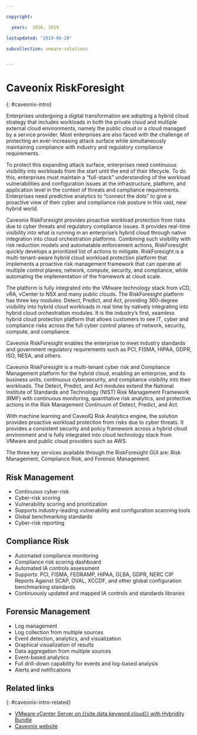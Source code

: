 ```yaml
---

copyright:

  years:  2016, 2019

lastupdated: "2019-06-20"

subcollection: vmware-solutions


---
```


# Caveonix RiskForesight
{: #caveonix-intro}

Enterprises undergoing a digital transformation are adopting a hybrid cloud strategy that includes workloads in both the private cloud and multiple external cloud environments, namely the public cloud or a cloud managed by a service provider. Most enterprises are also faced with the challenge of protecting an ever-increasing attack surface while simultaneously maintaining compliance with industry and regulatory compliance requirements.

To protect this expanding attack surface, enterprises need continuous visibility into workloads from the start until the end of their lifecycle. To do this, enterprises must maintain a “full-stack” understanding of the workload vulnerabilities and configuration issues at the infrastructure, platform, and application level in the context of threats and compliance requirements. Enterprises need predictive analytics to “connect the dots” to give a proactive view of their cyber and compliance risk posture in this vast, new hybrid world.

Caveonix RiskForesight provides proactive workload protection from risks due to cyber threats and regulatory compliance issues. It provides real-time visibility into what is running in an enterprise’s hybrid cloud through native integration into cloud orchestration platforms. Combining such visibility with risk reduction models and automatable enforcement actions, RiskForesight quickly develops a prioritized list of actions to mitigate. RiskForesight is a multi-tenant-aware hybrid cloud workload protection platform that implements a proactive risk management framework that can operate at multiple control planes; network, compute, security, and compliance, while automating the implementation of the framework at cloud scale.

The platform is fully integrated into the VMware technology stack from vCD, vRA, vCenter to NSX and many public clouds. The RiskForesight platform has three key modules: Detect, Predict, and Act, providing 360-degree visibility into hybrid cloud workloads in real time by natively integrating into hybrid cloud orchestration modules. It is the industry’s first, seamless hybrid cloud protection platform that allows customers to see IT, cyber and compliance risks across the full cyber control planes of network, security, compute, and compliance.

Caveonix RiskForesight enables the enterprise to meet industry standards and government regulatory requirements such as PCI, FISMA, HIPAA, GDPR, ISO, NESA, and others.

Caveonix RiskForesight is a multi-tenant cyber risk and Compliance Management platform for the hybrid cloud, enabling an enterprise, and its business units, continuous cybersecurity, and compliance visibility into their workloads. The Detect, Predict, and Act modules extend the National Institute of Standards and Technology (NIST) Risk Management Framework (RMF) with continuous monitoring, quantitative risk analytics, and protective actions in the Risk Management Continuum of Detect, Predict, and Act.

With machine learning and CaveoIQ Risk Analytics engine, the solution provides proactive workload protection from risks due to cyber threats. It provides a consistent security and policy framework across a hybrid cloud environment and is fully integrated into cloud technology stack from VMware and public cloud providers such as AWS.

The three key services available through the RiskForesight GUI are: Risk Management, Compliance Risk, and Forensic Management.

## Risk Management

- Continuous cyber-risk
- Cyber-risk scoring
- Vulnerability scoring and prioritization
- Supports industry-leading vulnerability and configuration scanning tools
- Global benchmarking standards
- Cyber-risk reporting

## Compliance Risk

- Automated compliance monitoring
- Compliance risk scoring dashboard
- Automated IA controls assessment
- Supports: PCI, FISMA, FEDRAMP, HIPAA, GLBA, GDPR, NERC CIP Reports Against SCAP, OVAL, XCCDF, and other global configuration benchmarking standards
- Continuously updated and mapped IA controls and standards libraries

## Forensic Management

- Log management
- Log collection from multiple sources
- Event detection, analytics, and visualization
- Graphical visualization of results
- Data aggregation from multiple sources
- Event-based analytics
- Full drill-down capability for events and log-based analysis
- Alerts and notifications

## Related links
{: #caveonix-intro-related}

* [VMware vCenter Server on {{site.data.keyword.cloud}} with Hybridity Bundle](/docs/services/vmwaresolutions/archiref/vcs?topic=vmware-solutions-vcs-hybridity-intro)
* [Caveonix website](https://www.caveonix.com/)
